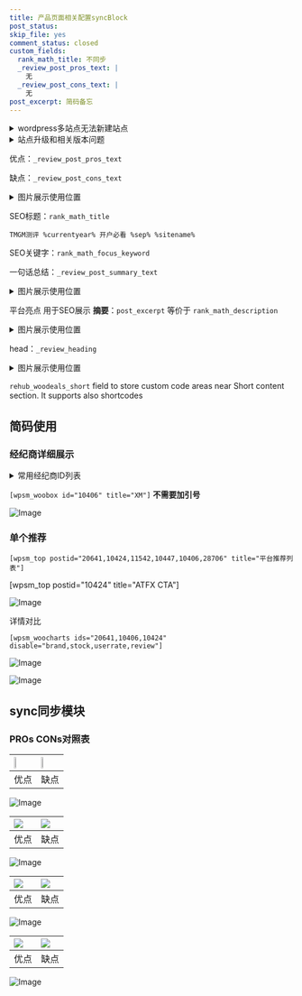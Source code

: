 ```yaml
---
title: 产品页面相关配置syncBlock
post_status: 
skip_file: yes
comment_status: closed
custom_fields:
  rank_math_title: 不同步
  _review_post_pros_text: |
    无
  _review_post_cons_text: |
    无
post_excerpt: 简码备忘
---
```

<details><summary>wordpress多站点无法新建站点</summary>

<li>和报错需要清理cookies一样的原因</li>
<li>wp-config.php里面<code>define( 'SUBDOMAIN_INSTALL', false );//子域名安装</code></li>
<li>新建子站点是用<code>define( 'SUBDOMAIN_INSTALL', true);//子域名安装</code> 完成以后，改成<code>false</code></li>
</details>

<details><summary>站点升级和相关版本问题</summary>

<p>wordpress：5.9.9
woocommerce：7.5.1
出现问题的地方：主题选项里面>><strong>Product layout >>compact style</strong></p>
<p>如何出现没有用过的字段 导致无法保存。先导出配置 然后进行修改，后面再次恢复即可。</p>
<p>出现部分字段无法显示时，需要返回默认布局后，对产品进行保存就好了。</p>
<p></p>
</details>

优点：`_review_post_pros_text`

缺点：`_review_post_cons_text`

<details><summary>图片展示使用位置</summary>

<img src="https://prod-files-secure.s3.us-west-2.amazonaws.com/39ed1227-6d7d-4570-be36-9ccd4a2c4241/f51d3d83-55d4-4bdf-9604-f37ec77ab556/Untitled.png?X-Amz-Algorithm=AWS4-HMAC-SHA256&X-Amz-Content-Sha256=UNSIGNED-PAYLOAD&X-Amz-Credential=ASIAZI2LB4667UNUR7GK%2F20251015%2Fus-west-2%2Fs3%2Faws4_request&X-Amz-Date=20251015T165515Z&X-Amz-Expires=3600&X-Amz-Security-Token=IQoJb3JpZ2luX2VjEND%2F%2F%2F%2F%2F%2F%2F%2F%2F%2FwEaCXVzLXdlc3QtMiJIMEYCIQD87qteonpK4u0u%2Bq97TsKXV26CFIRMSbJhoSirqnBKQwIhAKtzf9wOqA1el8ZeD%2BG3ND19SupG%2BNP%2F4flXLi5Z7tLTKv8DCHkQABoMNjM3NDIzMTgzODA1IgzHeOjouXyVSOg6wcoq3AMiB145geFLdCAZVi6%2BczunvTR6DF1lyt2w9ycI8HToX%2FPVyDLa%2Fc82Vbb2x9PshoBWm6o9EH1A9Al3V4n5FQxm1BshSS%2BvYRX%2B60EN%2FNRP2uKSOhnM%2FWuaGkh0oKPdsc3Oq7vAvDK78VmvaMI7ATYiQ17c0DX0HR5a6bx0BtuPaV6fvK0Yhyt%2Ba5c6d8MVPO20aUIMQ7qMqoYoDSOrm7r3ofhRwn0SW2VStLL%2FyIkNP9iiSrt2xNsF4Dgf9QQvI2sXgR8kvJZT%2BuPd%2FxOJbPgxrnFo2Is7DivRNB1%2B5a%2B4MxP0N8KSgYSvVZVwQF%2BzIM2cPWAhtt7Z%2BO1KVSbSoqCMuR5o4BWN7mXQdtgnQmWUbxPyX4kuiM3qbd%2B4GsSv8xycQnvRJu6DaLzjvVzIgEOJtIozrHOQecKxEZCZFjLPRe%2FJKVMGPh2FyWjYqassBWqiLfId40B02xnenPUrYtLoFaJMs%2FRgmZKADx8EDlrqyEMlAPWUXhCVfYMlpjXLDhVTPKntJIe%2FCJaNaaYl8FfMmXPemvl7ViZHdflEFSG%2BpdIpRqcLjS6utGKPBb7Qw2FVdekP3V4oA55yj0AIiOU1b1vGadyAvsxmkHJXqkSx2JvQX5grTTuoRYhc2DDMhL%2FHBjqkARY3rJHqbJaqbtRfPPPU9sJRl1CQ4fc4pDUzthY6%2BnReaiE%2FcTlPE7rX9OT2yUTvx5HGs7o6tnHfo2kkHgTbqJiNJiMnPh1EbIfsF4qkaiHI2EdZkKnpAcW%2BLw2FEdCXfgbOVahRRsVRdxdrRz5dQybIZpO9TDdlRAJU6hnOt6TlecvsRPgrspEFmCsy6jTx%2BSM0tQUX1PC0%2BetIPdOPxKM8E4wa&X-Amz-Signature=e627b69c18ff7c819f3f0f0540d9151ddf3346faa04d6ce6c67a2a36b77ee1c5&X-Amz-SignedHeaders=host&x-amz-checksum-mode=ENABLED&x-id=GetObject" alt="Image">
</details>

SEO标题：`rank_math_title`

`TMGM测评 %currentyear% 开户必看 %sep% %sitename%`

SEO关键字：`rank_math_focus_keyword`

一句话总结：`_review_post_summary_text`

<details><summary>图片展示使用位置</summary>

<img src="https://prod-files-secure.s3.us-west-2.amazonaws.com/39ed1227-6d7d-4570-be36-9ccd4a2c4241/4b96a922-296c-4f4e-8630-d1c870cbce01/Untitled.png?X-Amz-Algorithm=AWS4-HMAC-SHA256&X-Amz-Content-Sha256=UNSIGNED-PAYLOAD&X-Amz-Credential=ASIAZI2LB466XD5E5ITS%2F20251015%2Fus-west-2%2Fs3%2Faws4_request&X-Amz-Date=20251015T165515Z&X-Amz-Expires=3600&X-Amz-Security-Token=IQoJb3JpZ2luX2VjEND%2F%2F%2F%2F%2F%2F%2F%2F%2F%2FwEaCXVzLXdlc3QtMiJGMEQCIA6uedcYTzCvyrLoUpzRORiCikUzzwuM%2BgusvA64T2N1AiA9szEQ4ODiPnly3YHwiJwsBfhHF%2FHqObPhk8w2q7IivCr%2FAwh5EAAaDDYzNzQyMzE4MzgwNSIM5ro%2BVYNY1QaqTm0iKtwDfB54s0ONPzpG1X2oMjn3Ycu97tQz4lTwHVdmI9c7Cxf11dK8ZhSYC4r7LUem0bOJl5Uu8HD1HzX8kiGiOauhHjq0JNhgtw3UsJeYfojoHwc7VYTMrL6L5o9rEreQsFlfikiJIqspbCTmLdQHOaPPepp8MENrg3WDVgsAYD9ZotSz3O3AElWfl7zOyDAgABHKLRC3ejblr%2Bv0zB5kwhMkYpKxks9sIEr3KB%2BjliPl2Eg3UVDf00b83zbDGJmAkqaNS1LF8r04XsJ4E5ggAQR4GtWxrtxIP9M7gx35KWppEvdbR0t2VebwAi18cfZISOgC7ezsRqHjEWZguo4d08wLHQ44ZglgYefLCldNh7sHAJC9AEmF%2Fr5XYMYVIww0oWk24u%2F59EoMkJGx4pd4loNRQv7ABTq7aLWzBfO3HXPK6cyCd8jD5ySKhqjfciG9GvLGYkGiIBrtyoB0%2BxSYDXXVlvddCAI0GERGekiUvUAMc5TKlOAIt5kHQg000JvWzqcDTcHlpc6%2FHDajDm3yFROqXPtsvbG7H%2FyaWuUeRwN0MwgjhA8DF3UuBPiq2pAnxr7bXHhDmpbYDxvisbDFvdvv4dsh1AheX6O4%2F1eScGsus8OWLWIDk1JpVPemu54w%2BIS%2FxwY6pgH%2FlnD%2Fr8AdEHTkCL4raqTfdw80mZZvCDeM%2BNNA%2Bro3VroJ9wsNAFvLNYLPbWUEGm1DA2IzfIoWYWbtX8KxEcWEqQsDKgQoQ5Awc29X75OJhVjt7hxrIJHfqPg2NmYjHbNrsLkUrcw0JqSqlGIgMpD%2BPO5DyMTBKJzOK68STDaSqGoa6Kkghr4MVTxsVsUQ4iAW19K8njR13kmwpEAvTk4lOiufbZLD&X-Amz-Signature=5ba32027735b7113529c3d9a84a950d02fabd3898dc2e53a72af5e5483843285&X-Amz-SignedHeaders=host&x-amz-checksum-mode=ENABLED&x-id=GetObject" alt="Image">
</details>

平台亮点 用于SEO展示 **摘要**：`post_excerpt`  等价于 `rank_math_description`

<details><summary>图片展示使用位置</summary>

<img src="https://prod-files-secure.s3.us-west-2.amazonaws.com/39ed1227-6d7d-4570-be36-9ccd4a2c4241/1ee11f63-b60a-4dfe-a7a7-d58ff23b5d88/Untitled.png?X-Amz-Algorithm=AWS4-HMAC-SHA256&X-Amz-Content-Sha256=UNSIGNED-PAYLOAD&X-Amz-Credential=ASIAZI2LB466RGJE4TKD%2F20251015%2Fus-west-2%2Fs3%2Faws4_request&X-Amz-Date=20251015T165522Z&X-Amz-Expires=3600&X-Amz-Security-Token=IQoJb3JpZ2luX2VjEND%2F%2F%2F%2F%2F%2F%2F%2F%2F%2FwEaCXVzLXdlc3QtMiJGMEQCIFGT5zP%2BuFVFC5OKbjhiAVbWsT8eSdokXx72RWXfnuQaAiB7j88YP%2FnoAV4%2BHc6RcrAQgn3fwLNz%2FCMAhJTdrBUnUir%2FAwh5EAAaDDYzNzQyMzE4MzgwNSIMUCpbpwUboLoeUVuaKtwDmDJRf%2B8MESUeDyIWpXV3ZX6MPIiSOYuln6%2F%2FxgXjblz6XrPBkEmXKCcAIvbydR1DK16dmnvKzz8wDdlEU4oc8bFqcxqwB6R1MmafAKETDzNG%2BNwNi3WbWXnkuFzKAyuqXtANCv2qwq8yg%2BtARC6CY%2BePCtWDSPMAHd36sR8DEW0AG5uTG3WVnnAgAT99%2BYSiYB7gWY4JkbrIULHEmVeBggHnDCa6l5iYLG2SCAunL7fkUMw7jg7MtKAISEZRwS9eDwXP3SUzZwsYP4osxQlVI6k74zt%2FJaFa3Hn90LSow3WjbcTpZzbmn4ONBGDIaSHWAJXpdFEjWkn2zxFcjudvZRM0jCxnixbhSkfExgNbzp8C%2BToY6Q5KaXIYtsT0I1mI1kDCZ4HfJhMKZz75CGOi%2FgJ2VBxYm0r20yXpyYyM%2BR6JuUUHQ4bPSfBcIdDfWt5IdoluaRo5suOeyeBxemId7iOTyRooRl1WgktQiEnkbZ3EvAuh0roAqiQPMq%2FD%2BVUGjZc53J3GsyJkcW87IpzhM2KYaEPjCl3FD1Qk3RvH0jRnT69AAkMchbllrN9Vd9vfHcmYo6gq%2FUHzwoQ5b6XT9875iXwqa%2BbeW%2FrpgdX3JL5DGf%2BgLWsCVGdz%2Bcsw1YW%2FxwY6pgECERDe0ttWl%2B4nAX%2FVfrZp1UKGS4Wot0G4g8Td6WQUgtDcH0aZBrM1S9%2F0HFzFM0tqc1emob0xNJFrBVDz%2B%2B%2FqA%2FZvOgcUMY1Zy%2FIWpCk2Hm7ZF0bFFSiI8TJpuAqELNszAxVTBTTgSlFSM3swfKhb0Vy5pOmo%2FYQeSvMkviDZaFBhvzRZmaXa1316cItS4joN82swlJ9lN8QVDklcOYlgyY2DEYwA&X-Amz-Signature=7ff0e5a4314e382b0ec8319985aa5bdeabe63741bdb437b83bf9594436eb7cbb&X-Amz-SignedHeaders=host&x-amz-checksum-mode=ENABLED&x-id=GetObject" alt="Image">
<img src="https://prod-files-secure.s3.us-west-2.amazonaws.com/39ed1227-6d7d-4570-be36-9ccd4a2c4241/ad4118b5-78d8-4fbe-801e-3b29b5d99c01/Untitled.png?X-Amz-Algorithm=AWS4-HMAC-SHA256&X-Amz-Content-Sha256=UNSIGNED-PAYLOAD&X-Amz-Credential=ASIAZI2LB466RGJE4TKD%2F20251015%2Fus-west-2%2Fs3%2Faws4_request&X-Amz-Date=20251015T165522Z&X-Amz-Expires=3600&X-Amz-Security-Token=IQoJb3JpZ2luX2VjEND%2F%2F%2F%2F%2F%2F%2F%2F%2F%2FwEaCXVzLXdlc3QtMiJGMEQCIFGT5zP%2BuFVFC5OKbjhiAVbWsT8eSdokXx72RWXfnuQaAiB7j88YP%2FnoAV4%2BHc6RcrAQgn3fwLNz%2FCMAhJTdrBUnUir%2FAwh5EAAaDDYzNzQyMzE4MzgwNSIMUCpbpwUboLoeUVuaKtwDmDJRf%2B8MESUeDyIWpXV3ZX6MPIiSOYuln6%2F%2FxgXjblz6XrPBkEmXKCcAIvbydR1DK16dmnvKzz8wDdlEU4oc8bFqcxqwB6R1MmafAKETDzNG%2BNwNi3WbWXnkuFzKAyuqXtANCv2qwq8yg%2BtARC6CY%2BePCtWDSPMAHd36sR8DEW0AG5uTG3WVnnAgAT99%2BYSiYB7gWY4JkbrIULHEmVeBggHnDCa6l5iYLG2SCAunL7fkUMw7jg7MtKAISEZRwS9eDwXP3SUzZwsYP4osxQlVI6k74zt%2FJaFa3Hn90LSow3WjbcTpZzbmn4ONBGDIaSHWAJXpdFEjWkn2zxFcjudvZRM0jCxnixbhSkfExgNbzp8C%2BToY6Q5KaXIYtsT0I1mI1kDCZ4HfJhMKZz75CGOi%2FgJ2VBxYm0r20yXpyYyM%2BR6JuUUHQ4bPSfBcIdDfWt5IdoluaRo5suOeyeBxemId7iOTyRooRl1WgktQiEnkbZ3EvAuh0roAqiQPMq%2FD%2BVUGjZc53J3GsyJkcW87IpzhM2KYaEPjCl3FD1Qk3RvH0jRnT69AAkMchbllrN9Vd9vfHcmYo6gq%2FUHzwoQ5b6XT9875iXwqa%2BbeW%2FrpgdX3JL5DGf%2BgLWsCVGdz%2Bcsw1YW%2FxwY6pgECERDe0ttWl%2B4nAX%2FVfrZp1UKGS4Wot0G4g8Td6WQUgtDcH0aZBrM1S9%2F0HFzFM0tqc1emob0xNJFrBVDz%2B%2B%2FqA%2FZvOgcUMY1Zy%2FIWpCk2Hm7ZF0bFFSiI8TJpuAqELNszAxVTBTTgSlFSM3swfKhb0Vy5pOmo%2FYQeSvMkviDZaFBhvzRZmaXa1316cItS4joN82swlJ9lN8QVDklcOYlgyY2DEYwA&X-Amz-Signature=7f18736ed690e136b99852cb72667a93221249bbe740997c720dd1b5e081e628&X-Amz-SignedHeaders=host&x-amz-checksum-mode=ENABLED&x-id=GetObject" alt="Image">
<img src="https://prod-files-secure.s3.us-west-2.amazonaws.com/39ed1227-6d7d-4570-be36-9ccd4a2c4241/a38cf7c9-a79c-4b64-9e94-13589fe0758b/Untitled.png?X-Amz-Algorithm=AWS4-HMAC-SHA256&X-Amz-Content-Sha256=UNSIGNED-PAYLOAD&X-Amz-Credential=ASIAZI2LB466RGJE4TKD%2F20251015%2Fus-west-2%2Fs3%2Faws4_request&X-Amz-Date=20251015T165522Z&X-Amz-Expires=3600&X-Amz-Security-Token=IQoJb3JpZ2luX2VjEND%2F%2F%2F%2F%2F%2F%2F%2F%2F%2FwEaCXVzLXdlc3QtMiJGMEQCIFGT5zP%2BuFVFC5OKbjhiAVbWsT8eSdokXx72RWXfnuQaAiB7j88YP%2FnoAV4%2BHc6RcrAQgn3fwLNz%2FCMAhJTdrBUnUir%2FAwh5EAAaDDYzNzQyMzE4MzgwNSIMUCpbpwUboLoeUVuaKtwDmDJRf%2B8MESUeDyIWpXV3ZX6MPIiSOYuln6%2F%2FxgXjblz6XrPBkEmXKCcAIvbydR1DK16dmnvKzz8wDdlEU4oc8bFqcxqwB6R1MmafAKETDzNG%2BNwNi3WbWXnkuFzKAyuqXtANCv2qwq8yg%2BtARC6CY%2BePCtWDSPMAHd36sR8DEW0AG5uTG3WVnnAgAT99%2BYSiYB7gWY4JkbrIULHEmVeBggHnDCa6l5iYLG2SCAunL7fkUMw7jg7MtKAISEZRwS9eDwXP3SUzZwsYP4osxQlVI6k74zt%2FJaFa3Hn90LSow3WjbcTpZzbmn4ONBGDIaSHWAJXpdFEjWkn2zxFcjudvZRM0jCxnixbhSkfExgNbzp8C%2BToY6Q5KaXIYtsT0I1mI1kDCZ4HfJhMKZz75CGOi%2FgJ2VBxYm0r20yXpyYyM%2BR6JuUUHQ4bPSfBcIdDfWt5IdoluaRo5suOeyeBxemId7iOTyRooRl1WgktQiEnkbZ3EvAuh0roAqiQPMq%2FD%2BVUGjZc53J3GsyJkcW87IpzhM2KYaEPjCl3FD1Qk3RvH0jRnT69AAkMchbllrN9Vd9vfHcmYo6gq%2FUHzwoQ5b6XT9875iXwqa%2BbeW%2FrpgdX3JL5DGf%2BgLWsCVGdz%2Bcsw1YW%2FxwY6pgECERDe0ttWl%2B4nAX%2FVfrZp1UKGS4Wot0G4g8Td6WQUgtDcH0aZBrM1S9%2F0HFzFM0tqc1emob0xNJFrBVDz%2B%2B%2FqA%2FZvOgcUMY1Zy%2FIWpCk2Hm7ZF0bFFSiI8TJpuAqELNszAxVTBTTgSlFSM3swfKhb0Vy5pOmo%2FYQeSvMkviDZaFBhvzRZmaXa1316cItS4joN82swlJ9lN8QVDklcOYlgyY2DEYwA&X-Amz-Signature=485906dc82c296f2ae4a63a3a7071b527ff353aee3b0d139a03cb6b5f94427d9&X-Amz-SignedHeaders=host&x-amz-checksum-mode=ENABLED&x-id=GetObject" alt="Image">
<img src="https://prod-files-secure.s3.us-west-2.amazonaws.com/39ed1227-6d7d-4570-be36-9ccd4a2c4241/7da6fc1e-d2ac-42ae-8c75-cb5749aa18f6/Untitled.png?X-Amz-Algorithm=AWS4-HMAC-SHA256&X-Amz-Content-Sha256=UNSIGNED-PAYLOAD&X-Amz-Credential=ASIAZI2LB466RGJE4TKD%2F20251015%2Fus-west-2%2Fs3%2Faws4_request&X-Amz-Date=20251015T165523Z&X-Amz-Expires=3600&X-Amz-Security-Token=IQoJb3JpZ2luX2VjEND%2F%2F%2F%2F%2F%2F%2F%2F%2F%2FwEaCXVzLXdlc3QtMiJGMEQCIFGT5zP%2BuFVFC5OKbjhiAVbWsT8eSdokXx72RWXfnuQaAiB7j88YP%2FnoAV4%2BHc6RcrAQgn3fwLNz%2FCMAhJTdrBUnUir%2FAwh5EAAaDDYzNzQyMzE4MzgwNSIMUCpbpwUboLoeUVuaKtwDmDJRf%2B8MESUeDyIWpXV3ZX6MPIiSOYuln6%2F%2FxgXjblz6XrPBkEmXKCcAIvbydR1DK16dmnvKzz8wDdlEU4oc8bFqcxqwB6R1MmafAKETDzNG%2BNwNi3WbWXnkuFzKAyuqXtANCv2qwq8yg%2BtARC6CY%2BePCtWDSPMAHd36sR8DEW0AG5uTG3WVnnAgAT99%2BYSiYB7gWY4JkbrIULHEmVeBggHnDCa6l5iYLG2SCAunL7fkUMw7jg7MtKAISEZRwS9eDwXP3SUzZwsYP4osxQlVI6k74zt%2FJaFa3Hn90LSow3WjbcTpZzbmn4ONBGDIaSHWAJXpdFEjWkn2zxFcjudvZRM0jCxnixbhSkfExgNbzp8C%2BToY6Q5KaXIYtsT0I1mI1kDCZ4HfJhMKZz75CGOi%2FgJ2VBxYm0r20yXpyYyM%2BR6JuUUHQ4bPSfBcIdDfWt5IdoluaRo5suOeyeBxemId7iOTyRooRl1WgktQiEnkbZ3EvAuh0roAqiQPMq%2FD%2BVUGjZc53J3GsyJkcW87IpzhM2KYaEPjCl3FD1Qk3RvH0jRnT69AAkMchbllrN9Vd9vfHcmYo6gq%2FUHzwoQ5b6XT9875iXwqa%2BbeW%2FrpgdX3JL5DGf%2BgLWsCVGdz%2Bcsw1YW%2FxwY6pgECERDe0ttWl%2B4nAX%2FVfrZp1UKGS4Wot0G4g8Td6WQUgtDcH0aZBrM1S9%2F0HFzFM0tqc1emob0xNJFrBVDz%2B%2B%2FqA%2FZvOgcUMY1Zy%2FIWpCk2Hm7ZF0bFFSiI8TJpuAqELNszAxVTBTTgSlFSM3swfKhb0Vy5pOmo%2FYQeSvMkviDZaFBhvzRZmaXa1316cItS4joN82swlJ9lN8QVDklcOYlgyY2DEYwA&X-Amz-Signature=0dac096a34ad94ad75cea2c353c59585cb003fa6cced2e9050637190e0a6ee45&X-Amz-SignedHeaders=host&x-amz-checksum-mode=ENABLED&x-id=GetObject" alt="Image">
<img src="https://prod-files-secure.s3.us-west-2.amazonaws.com/39ed1227-6d7d-4570-be36-9ccd4a2c4241/7e97f40a-eaee-47f5-b2f9-475f96808fa7/Untitled.png?X-Amz-Algorithm=AWS4-HMAC-SHA256&X-Amz-Content-Sha256=UNSIGNED-PAYLOAD&X-Amz-Credential=ASIAZI2LB466RGJE4TKD%2F20251015%2Fus-west-2%2Fs3%2Faws4_request&X-Amz-Date=20251015T165523Z&X-Amz-Expires=3600&X-Amz-Security-Token=IQoJb3JpZ2luX2VjEND%2F%2F%2F%2F%2F%2F%2F%2F%2F%2FwEaCXVzLXdlc3QtMiJGMEQCIFGT5zP%2BuFVFC5OKbjhiAVbWsT8eSdokXx72RWXfnuQaAiB7j88YP%2FnoAV4%2BHc6RcrAQgn3fwLNz%2FCMAhJTdrBUnUir%2FAwh5EAAaDDYzNzQyMzE4MzgwNSIMUCpbpwUboLoeUVuaKtwDmDJRf%2B8MESUeDyIWpXV3ZX6MPIiSOYuln6%2F%2FxgXjblz6XrPBkEmXKCcAIvbydR1DK16dmnvKzz8wDdlEU4oc8bFqcxqwB6R1MmafAKETDzNG%2BNwNi3WbWXnkuFzKAyuqXtANCv2qwq8yg%2BtARC6CY%2BePCtWDSPMAHd36sR8DEW0AG5uTG3WVnnAgAT99%2BYSiYB7gWY4JkbrIULHEmVeBggHnDCa6l5iYLG2SCAunL7fkUMw7jg7MtKAISEZRwS9eDwXP3SUzZwsYP4osxQlVI6k74zt%2FJaFa3Hn90LSow3WjbcTpZzbmn4ONBGDIaSHWAJXpdFEjWkn2zxFcjudvZRM0jCxnixbhSkfExgNbzp8C%2BToY6Q5KaXIYtsT0I1mI1kDCZ4HfJhMKZz75CGOi%2FgJ2VBxYm0r20yXpyYyM%2BR6JuUUHQ4bPSfBcIdDfWt5IdoluaRo5suOeyeBxemId7iOTyRooRl1WgktQiEnkbZ3EvAuh0roAqiQPMq%2FD%2BVUGjZc53J3GsyJkcW87IpzhM2KYaEPjCl3FD1Qk3RvH0jRnT69AAkMchbllrN9Vd9vfHcmYo6gq%2FUHzwoQ5b6XT9875iXwqa%2BbeW%2FrpgdX3JL5DGf%2BgLWsCVGdz%2Bcsw1YW%2FxwY6pgECERDe0ttWl%2B4nAX%2FVfrZp1UKGS4Wot0G4g8Td6WQUgtDcH0aZBrM1S9%2F0HFzFM0tqc1emob0xNJFrBVDz%2B%2B%2FqA%2FZvOgcUMY1Zy%2FIWpCk2Hm7ZF0bFFSiI8TJpuAqELNszAxVTBTTgSlFSM3swfKhb0Vy5pOmo%2FYQeSvMkviDZaFBhvzRZmaXa1316cItS4joN82swlJ9lN8QVDklcOYlgyY2DEYwA&X-Amz-Signature=5078e6603fe8e0cdee358578ac13284e648427e679b3dfba7c48c4567a11c78f&X-Amz-SignedHeaders=host&x-amz-checksum-mode=ENABLED&x-id=GetObject" alt="Image">
</details>

head：`_review_heading`

<details><summary>图片展示使用位置</summary>

<img src="https://prod-files-secure.s3.us-west-2.amazonaws.com/39ed1227-6d7d-4570-be36-9ccd4a2c4241/3a4650ad-9887-415c-889a-edd51fa54f27/Untitled.png?X-Amz-Algorithm=AWS4-HMAC-SHA256&X-Amz-Content-Sha256=UNSIGNED-PAYLOAD&X-Amz-Credential=ASIAZI2LB466WW77IYSC%2F20251015%2Fus-west-2%2Fs3%2Faws4_request&X-Amz-Date=20251015T165523Z&X-Amz-Expires=3600&X-Amz-Security-Token=IQoJb3JpZ2luX2VjEND%2F%2F%2F%2F%2F%2F%2F%2F%2F%2FwEaCXVzLXdlc3QtMiJIMEYCIQD49%2Fz3Oxc2w7yohjL2rt0b5sFsVafwFUwgOwh1q4xBvgIhAMA6Sz3HdILLvTMhNW5xMZgvnrSyo0GKuSc%2FExxdgm6mKv8DCHkQABoMNjM3NDIzMTgzODA1IgzZVIjIRoBql62nIAgq3AMBV3i38mdHEnslJXPyp7eYx7CTwhr2BPa3ERRm2e5NhrBO5Gy6ANd%2B8luCKOaeFdcdJsnCdeGaErnye5L%2FS%2Bz67KYoc4l5Ag9yCBZJcX3qecOw9STRl6IJQHA0OeSAV2rsGZtsrpBFF9gzJqrp8T%2B4QaEaNk5KkZvcsN1SPYwxcLa%2FyShHDsX%2BLiU3kwmhQ36nJur3aUD9n7Dnpv0vA88Oc3wXTVyOWLCGjaZKZ%2Fje8mLk4la7p6jYcRlk%2BMynuPQ%2Bh0zMxgg61YzozgFbtYPRHrTqUnnIhrCOOe%2FTofOyKbKkGpk66IoLaA110UrX1DPFT9B%2FmP4uWGX54gSCEsAjzOGmOuzY4YezdpxcB6dDYCFSYK%2Fzhp0SIh9HkdJXtPE4s3b6j7FY04gS3KEQNasjSvBOa5nM0dgOYDl1iE3c3xv7E8Zsq0wNqv2Pph%2FDvziAfay%2FBQVq15Lo3ozXVnSAdHKMZIK7s%2FgPLNb0pbBUaDP%2BToj411PtegEGDdCIumiClQGRodqdABWN8qCldg0Rpzi%2BB8diKNnKFL1oMevisHsVFelNaZQ3HQbpMMJEhzpOrjXRhaUuUf3vTtzAqtOJWVjGl6fePeIiZns7kPeyVc6r2%2BKmv3huRKmvTTD%2FhL%2FHBjqkAcGUYm9a3Tuu%2BzlWESDc5PDkBfCYI7EmPxE9E2Afxn%2BeVxNsI5qejRsVLG19ZB9Ei%2F3G6PPfFn8FFRjez%2FvAp3OHNy6OX5cQoB%2FBJ%2B%2BVbyk4WZdoPHQyo3QzycTlx%2BFixyNIPkXYOOPUQAs7JDDOrUTtG1OffD8r2lUk98LAmatlvzWQWhV471E%2BDdze45bE9PEU0PSSxDBO4gucBS7J%2BL9TQYJX&X-Amz-Signature=f21fcd26f318e31c2a8c7c6c0421788de08d8b2f2ada301abe975bc46f21c2f2&X-Amz-SignedHeaders=host&x-amz-checksum-mode=ENABLED&x-id=GetObject" alt="Image">
</details>

`rehub_woodeals_short`	field to store custom code areas near Short content section. It supports also shortcodes



## 简码使用

### 经纪商详细展示

<details><summary>常用经纪商ID列表</summary>

<pre><code class="php">嘉盛 ===> 20641  [wpsm_woobox id="20641" title="嘉盛"]
易信easymarkets ===> 11542  [wpsm_woobox id="11542" title="易信easymarkets"]
ATFX外汇 ===> 10424  [wpsm_woobox id="10424" title="ATFX"]
XM ===> 10406  [wpsm_woobox id="10406" title="XM"]
TMGM ===> 29622  [wpsm_woobox id="29622" title="TMGM"]
HYCM ===> 10447  [wpsm_woobox id="10447" title="HYCM"]
fpmarkets澳福外汇 ===> 20639  [wpsm_woobox id="20639" title="fpmarkets澳福外汇"]</code></pre>
</details>

`[wpsm_woobox id="10406" title="XM"]` **不需要加引号**

![Image](https://prod-files-secure.s3.us-west-2.amazonaws.com/39ed1227-6d7d-4570-be36-9ccd4a2c4241/4f898f9d-0fa7-4e43-acd3-ac6bc7be575a/Untitled.png?X-Amz-Algorithm=AWS4-HMAC-SHA256&X-Amz-Content-Sha256=UNSIGNED-PAYLOAD&X-Amz-Credential=ASIAZI2LB466Y4H6MVDV%2F20251015%2Fus-west-2%2Fs3%2Faws4_request&X-Amz-Date=20251015T165514Z&X-Amz-Expires=3600&X-Amz-Security-Token=IQoJb3JpZ2luX2VjEND%2F%2F%2F%2F%2F%2F%2F%2F%2F%2FwEaCXVzLXdlc3QtMiJIMEYCIQCaJvK8zKv6Lbouzqe5gY3OGiw%2BiwEHi3AHhqdRhpJPjQIhAPXOdoV4UYB9%2BzAkbtQw6zH5K2R%2BGVksbpYKnTchVrikKv8DCHkQABoMNjM3NDIzMTgzODA1IgztlXGkbOeQniS2BmQq3AMg1enxaGER4DSbtvEbAWXFykC5dHMhGhxplg46qON1zt5pp%2FEtTJvlDNcyQUqlXjFL2uaB%2BebMiEL7rV%2Bxgq4U3cIX5sU13X%2BUKVoWq7UZ1bLSoIN2%2FfJOXip6YsoVddXx7qOkxiXaukcAAPoA%2Fj%2F8rnPfgbWObUxRKN9kZNBCxGjM%2BKhRslyym%2FeHu3%2BQqnl7lsntFK%2BuFfZLAHwITaKFRp6us3LusNMgUiZ%2FtWxfHyy%2BshAv9dKe0YIBums6a2sDWmm2gm0DhkovoIKnz2T%2F7CYbpTbrvob0f7EQENnZRAdrPmhONaeXQmiZsTzoDzJyaK1CcV8v1bHX80G6v5wwz6z71kzdGRv7Egm92wYDcOSTc8yF1XQkJNbh6H9M9em3UhI2O80hpumUBupqBHvZ3BRknXwH%2B9DbNYeSshLXoEAsDEDlHR9AtzFsANeBHY7vToshMRhEEYBMjiAvLuFHg69YJuk0oh0VXYHvUhRjKgY04m7w%2BRgj5VIbO86OYhL8JEfqRnisZVR4QRU06GcKwqr3y4OWF7dYlK5K9eGwMvpD0b7Zq2fe2v12mAa78Rc3WR%2BU%2BFFsSWttkO0dnrPdXs6HCuo12Kx6I9FwCBqkkFVUJJSbDqC%2FB8KceTDkhL%2FHBjqkAW0pyDHOUAF%2B3iZjIraZPfcFqDDrG5qRThhjDovd%2FQtxalisbkM6b5286jW4jVdNNITHf3FwrUNZ7Kz%2B0x%2BAAGF1gBbWOQKN%2BzpjerCmkFDALE7xoE20UXUGhEHs3syHfNb1DOyYXkKcxoyt%2FVbP3pBObAkmi6f%2FlHTMN2r0Vr4HM7fWP8OVs8G84lAGnO6kEgx3qGN7qsWZ0Kew1mMakbTslAmo&X-Amz-Signature=7736c97d244de41610ccc465b78ec6194d4f55bd25414670263b46a07b9aa068&X-Amz-SignedHeaders=host&x-amz-checksum-mode=ENABLED&x-id=GetObject)

### 单个推荐
`[wpsm_top postid="20641,10424,11542,10447,10406,28706" title="平台推荐列表"]`

[wpsm_top postid="10424" title="ATFX CTA"]

![Image](https://prod-files-secure.s3.us-west-2.amazonaws.com/39ed1227-6d7d-4570-be36-9ccd4a2c4241/5ac620dc-51a8-48b6-b55d-91f47299193c/Untitled.png?X-Amz-Algorithm=AWS4-HMAC-SHA256&X-Amz-Content-Sha256=UNSIGNED-PAYLOAD&X-Amz-Credential=ASIAZI2LB466Y4H6MVDV%2F20251015%2Fus-west-2%2Fs3%2Faws4_request&X-Amz-Date=20251015T165514Z&X-Amz-Expires=3600&X-Amz-Security-Token=IQoJb3JpZ2luX2VjEND%2F%2F%2F%2F%2F%2F%2F%2F%2F%2FwEaCXVzLXdlc3QtMiJIMEYCIQCaJvK8zKv6Lbouzqe5gY3OGiw%2BiwEHi3AHhqdRhpJPjQIhAPXOdoV4UYB9%2BzAkbtQw6zH5K2R%2BGVksbpYKnTchVrikKv8DCHkQABoMNjM3NDIzMTgzODA1IgztlXGkbOeQniS2BmQq3AMg1enxaGER4DSbtvEbAWXFykC5dHMhGhxplg46qON1zt5pp%2FEtTJvlDNcyQUqlXjFL2uaB%2BebMiEL7rV%2Bxgq4U3cIX5sU13X%2BUKVoWq7UZ1bLSoIN2%2FfJOXip6YsoVddXx7qOkxiXaukcAAPoA%2Fj%2F8rnPfgbWObUxRKN9kZNBCxGjM%2BKhRslyym%2FeHu3%2BQqnl7lsntFK%2BuFfZLAHwITaKFRp6us3LusNMgUiZ%2FtWxfHyy%2BshAv9dKe0YIBums6a2sDWmm2gm0DhkovoIKnz2T%2F7CYbpTbrvob0f7EQENnZRAdrPmhONaeXQmiZsTzoDzJyaK1CcV8v1bHX80G6v5wwz6z71kzdGRv7Egm92wYDcOSTc8yF1XQkJNbh6H9M9em3UhI2O80hpumUBupqBHvZ3BRknXwH%2B9DbNYeSshLXoEAsDEDlHR9AtzFsANeBHY7vToshMRhEEYBMjiAvLuFHg69YJuk0oh0VXYHvUhRjKgY04m7w%2BRgj5VIbO86OYhL8JEfqRnisZVR4QRU06GcKwqr3y4OWF7dYlK5K9eGwMvpD0b7Zq2fe2v12mAa78Rc3WR%2BU%2BFFsSWttkO0dnrPdXs6HCuo12Kx6I9FwCBqkkFVUJJSbDqC%2FB8KceTDkhL%2FHBjqkAW0pyDHOUAF%2B3iZjIraZPfcFqDDrG5qRThhjDovd%2FQtxalisbkM6b5286jW4jVdNNITHf3FwrUNZ7Kz%2B0x%2BAAGF1gBbWOQKN%2BzpjerCmkFDALE7xoE20UXUGhEHs3syHfNb1DOyYXkKcxoyt%2FVbP3pBObAkmi6f%2FlHTMN2r0Vr4HM7fWP8OVs8G84lAGnO6kEgx3qGN7qsWZ0Kew1mMakbTslAmo&X-Amz-Signature=3f6166c5560c7b9fee7c7a2fb6fcdc38dbe3bfda24370df6d72d5813a5aa7fe9&X-Amz-SignedHeaders=host&x-amz-checksum-mode=ENABLED&x-id=GetObject)

详情对比

`[wpsm_woocharts ids="20641,10406,10424" disable="brand,stock,userrate,review"]`

![Image](https://prod-files-secure.s3.us-west-2.amazonaws.com/39ed1227-6d7d-4570-be36-9ccd4a2c4241/bf3ba45f-b9f3-4295-8aef-b4a495fd25f4/Untitled.png?X-Amz-Algorithm=AWS4-HMAC-SHA256&X-Amz-Content-Sha256=UNSIGNED-PAYLOAD&X-Amz-Credential=ASIAZI2LB466Y4H6MVDV%2F20251015%2Fus-west-2%2Fs3%2Faws4_request&X-Amz-Date=20251015T165514Z&X-Amz-Expires=3600&X-Amz-Security-Token=IQoJb3JpZ2luX2VjEND%2F%2F%2F%2F%2F%2F%2F%2F%2F%2FwEaCXVzLXdlc3QtMiJIMEYCIQCaJvK8zKv6Lbouzqe5gY3OGiw%2BiwEHi3AHhqdRhpJPjQIhAPXOdoV4UYB9%2BzAkbtQw6zH5K2R%2BGVksbpYKnTchVrikKv8DCHkQABoMNjM3NDIzMTgzODA1IgztlXGkbOeQniS2BmQq3AMg1enxaGER4DSbtvEbAWXFykC5dHMhGhxplg46qON1zt5pp%2FEtTJvlDNcyQUqlXjFL2uaB%2BebMiEL7rV%2Bxgq4U3cIX5sU13X%2BUKVoWq7UZ1bLSoIN2%2FfJOXip6YsoVddXx7qOkxiXaukcAAPoA%2Fj%2F8rnPfgbWObUxRKN9kZNBCxGjM%2BKhRslyym%2FeHu3%2BQqnl7lsntFK%2BuFfZLAHwITaKFRp6us3LusNMgUiZ%2FtWxfHyy%2BshAv9dKe0YIBums6a2sDWmm2gm0DhkovoIKnz2T%2F7CYbpTbrvob0f7EQENnZRAdrPmhONaeXQmiZsTzoDzJyaK1CcV8v1bHX80G6v5wwz6z71kzdGRv7Egm92wYDcOSTc8yF1XQkJNbh6H9M9em3UhI2O80hpumUBupqBHvZ3BRknXwH%2B9DbNYeSshLXoEAsDEDlHR9AtzFsANeBHY7vToshMRhEEYBMjiAvLuFHg69YJuk0oh0VXYHvUhRjKgY04m7w%2BRgj5VIbO86OYhL8JEfqRnisZVR4QRU06GcKwqr3y4OWF7dYlK5K9eGwMvpD0b7Zq2fe2v12mAa78Rc3WR%2BU%2BFFsSWttkO0dnrPdXs6HCuo12Kx6I9FwCBqkkFVUJJSbDqC%2FB8KceTDkhL%2FHBjqkAW0pyDHOUAF%2B3iZjIraZPfcFqDDrG5qRThhjDovd%2FQtxalisbkM6b5286jW4jVdNNITHf3FwrUNZ7Kz%2B0x%2BAAGF1gBbWOQKN%2BzpjerCmkFDALE7xoE20UXUGhEHs3syHfNb1DOyYXkKcxoyt%2FVbP3pBObAkmi6f%2FlHTMN2r0Vr4HM7fWP8OVs8G84lAGnO6kEgx3qGN7qsWZ0Kew1mMakbTslAmo&X-Amz-Signature=d0b3138a24312f3508aa8e737eceb13bad8d01bb6ad7f60e5c701b94aad436b4&X-Amz-SignedHeaders=host&x-amz-checksum-mode=ENABLED&x-id=GetObject)

![Image](https://prod-files-secure.s3.us-west-2.amazonaws.com/39ed1227-6d7d-4570-be36-9ccd4a2c4241/30bc56ef-f383-4b48-9768-2ebc9e436ec0/Untitled.png?X-Amz-Algorithm=AWS4-HMAC-SHA256&X-Amz-Content-Sha256=UNSIGNED-PAYLOAD&X-Amz-Credential=ASIAZI2LB466Y4H6MVDV%2F20251015%2Fus-west-2%2Fs3%2Faws4_request&X-Amz-Date=20251015T165514Z&X-Amz-Expires=3600&X-Amz-Security-Token=IQoJb3JpZ2luX2VjEND%2F%2F%2F%2F%2F%2F%2F%2F%2F%2FwEaCXVzLXdlc3QtMiJIMEYCIQCaJvK8zKv6Lbouzqe5gY3OGiw%2BiwEHi3AHhqdRhpJPjQIhAPXOdoV4UYB9%2BzAkbtQw6zH5K2R%2BGVksbpYKnTchVrikKv8DCHkQABoMNjM3NDIzMTgzODA1IgztlXGkbOeQniS2BmQq3AMg1enxaGER4DSbtvEbAWXFykC5dHMhGhxplg46qON1zt5pp%2FEtTJvlDNcyQUqlXjFL2uaB%2BebMiEL7rV%2Bxgq4U3cIX5sU13X%2BUKVoWq7UZ1bLSoIN2%2FfJOXip6YsoVddXx7qOkxiXaukcAAPoA%2Fj%2F8rnPfgbWObUxRKN9kZNBCxGjM%2BKhRslyym%2FeHu3%2BQqnl7lsntFK%2BuFfZLAHwITaKFRp6us3LusNMgUiZ%2FtWxfHyy%2BshAv9dKe0YIBums6a2sDWmm2gm0DhkovoIKnz2T%2F7CYbpTbrvob0f7EQENnZRAdrPmhONaeXQmiZsTzoDzJyaK1CcV8v1bHX80G6v5wwz6z71kzdGRv7Egm92wYDcOSTc8yF1XQkJNbh6H9M9em3UhI2O80hpumUBupqBHvZ3BRknXwH%2B9DbNYeSshLXoEAsDEDlHR9AtzFsANeBHY7vToshMRhEEYBMjiAvLuFHg69YJuk0oh0VXYHvUhRjKgY04m7w%2BRgj5VIbO86OYhL8JEfqRnisZVR4QRU06GcKwqr3y4OWF7dYlK5K9eGwMvpD0b7Zq2fe2v12mAa78Rc3WR%2BU%2BFFsSWttkO0dnrPdXs6HCuo12Kx6I9FwCBqkkFVUJJSbDqC%2FB8KceTDkhL%2FHBjqkAW0pyDHOUAF%2B3iZjIraZPfcFqDDrG5qRThhjDovd%2FQtxalisbkM6b5286jW4jVdNNITHf3FwrUNZ7Kz%2B0x%2BAAGF1gBbWOQKN%2BzpjerCmkFDALE7xoE20UXUGhEHs3syHfNb1DOyYXkKcxoyt%2FVbP3pBObAkmi6f%2FlHTMN2r0Vr4HM7fWP8OVs8G84lAGnO6kEgx3qGN7qsWZ0Kew1mMakbTslAmo&X-Amz-Signature=c90a07572dfb7fb4c114cee8542c0f5a9a0eab1307d01f9616962b6bd5507865&X-Amz-SignedHeaders=host&x-amz-checksum-mode=ENABLED&x-id=GetObject)

## sync同步模块

### PROs CONs对照表

| <img src="https://cdn.ifttt.fun/gh/jarlin8/OSS@main/icons/customize/pros.svg" height="auto" width="37.3%"> | <img src="https://cdn.ifttt.fun/gh/jarlin8/OSS@main/icons/customize/cons.svg" height="auto" width="28.8%"> |
| :--- | :--- |
| 优点 | 缺点 |

![Image](https://prod-files-secure.s3.us-west-2.amazonaws.com/39ed1227-6d7d-4570-be36-9ccd4a2c4241/8742b755-dfb5-4004-9a5f-d6e561664bd8/Untitled.png?X-Amz-Algorithm=AWS4-HMAC-SHA256&X-Amz-Content-Sha256=UNSIGNED-PAYLOAD&X-Amz-Credential=ASIAZI2LB466Y4H6MVDV%2F20251015%2Fus-west-2%2Fs3%2Faws4_request&X-Amz-Date=20251015T165514Z&X-Amz-Expires=3600&X-Amz-Security-Token=IQoJb3JpZ2luX2VjEND%2F%2F%2F%2F%2F%2F%2F%2F%2F%2FwEaCXVzLXdlc3QtMiJIMEYCIQCaJvK8zKv6Lbouzqe5gY3OGiw%2BiwEHi3AHhqdRhpJPjQIhAPXOdoV4UYB9%2BzAkbtQw6zH5K2R%2BGVksbpYKnTchVrikKv8DCHkQABoMNjM3NDIzMTgzODA1IgztlXGkbOeQniS2BmQq3AMg1enxaGER4DSbtvEbAWXFykC5dHMhGhxplg46qON1zt5pp%2FEtTJvlDNcyQUqlXjFL2uaB%2BebMiEL7rV%2Bxgq4U3cIX5sU13X%2BUKVoWq7UZ1bLSoIN2%2FfJOXip6YsoVddXx7qOkxiXaukcAAPoA%2Fj%2F8rnPfgbWObUxRKN9kZNBCxGjM%2BKhRslyym%2FeHu3%2BQqnl7lsntFK%2BuFfZLAHwITaKFRp6us3LusNMgUiZ%2FtWxfHyy%2BshAv9dKe0YIBums6a2sDWmm2gm0DhkovoIKnz2T%2F7CYbpTbrvob0f7EQENnZRAdrPmhONaeXQmiZsTzoDzJyaK1CcV8v1bHX80G6v5wwz6z71kzdGRv7Egm92wYDcOSTc8yF1XQkJNbh6H9M9em3UhI2O80hpumUBupqBHvZ3BRknXwH%2B9DbNYeSshLXoEAsDEDlHR9AtzFsANeBHY7vToshMRhEEYBMjiAvLuFHg69YJuk0oh0VXYHvUhRjKgY04m7w%2BRgj5VIbO86OYhL8JEfqRnisZVR4QRU06GcKwqr3y4OWF7dYlK5K9eGwMvpD0b7Zq2fe2v12mAa78Rc3WR%2BU%2BFFsSWttkO0dnrPdXs6HCuo12Kx6I9FwCBqkkFVUJJSbDqC%2FB8KceTDkhL%2FHBjqkAW0pyDHOUAF%2B3iZjIraZPfcFqDDrG5qRThhjDovd%2FQtxalisbkM6b5286jW4jVdNNITHf3FwrUNZ7Kz%2B0x%2BAAGF1gBbWOQKN%2BzpjerCmkFDALE7xoE20UXUGhEHs3syHfNb1DOyYXkKcxoyt%2FVbP3pBObAkmi6f%2FlHTMN2r0Vr4HM7fWP8OVs8G84lAGnO6kEgx3qGN7qsWZ0Kew1mMakbTslAmo&X-Amz-Signature=095e1337409746aeb5c6fa12fdd131eefec42b907764ddf51ae6aca6de3bf3de&X-Amz-SignedHeaders=host&x-amz-checksum-mode=ENABLED&x-id=GetObject)

| <img src="https://cdn.ifttt.fun/gh/jarlin8/OSS@main/icons/customize/pros1.svg" height="auto"> | <img src="https://cdn.ifttt.fun/gh/jarlin8/OSS@main/icons/customize/cons1.svg" height="auto"> |
| :--- | :--- |
| 优点 | 缺点 |

![Image](https://prod-files-secure.s3.us-west-2.amazonaws.com/39ed1227-6d7d-4570-be36-9ccd4a2c4241/806358f8-c9c4-4e17-bb35-c6c76a5397a5/Untitled.png?X-Amz-Algorithm=AWS4-HMAC-SHA256&X-Amz-Content-Sha256=UNSIGNED-PAYLOAD&X-Amz-Credential=ASIAZI2LB466Y4H6MVDV%2F20251015%2Fus-west-2%2Fs3%2Faws4_request&X-Amz-Date=20251015T165514Z&X-Amz-Expires=3600&X-Amz-Security-Token=IQoJb3JpZ2luX2VjEND%2F%2F%2F%2F%2F%2F%2F%2F%2F%2FwEaCXVzLXdlc3QtMiJIMEYCIQCaJvK8zKv6Lbouzqe5gY3OGiw%2BiwEHi3AHhqdRhpJPjQIhAPXOdoV4UYB9%2BzAkbtQw6zH5K2R%2BGVksbpYKnTchVrikKv8DCHkQABoMNjM3NDIzMTgzODA1IgztlXGkbOeQniS2BmQq3AMg1enxaGER4DSbtvEbAWXFykC5dHMhGhxplg46qON1zt5pp%2FEtTJvlDNcyQUqlXjFL2uaB%2BebMiEL7rV%2Bxgq4U3cIX5sU13X%2BUKVoWq7UZ1bLSoIN2%2FfJOXip6YsoVddXx7qOkxiXaukcAAPoA%2Fj%2F8rnPfgbWObUxRKN9kZNBCxGjM%2BKhRslyym%2FeHu3%2BQqnl7lsntFK%2BuFfZLAHwITaKFRp6us3LusNMgUiZ%2FtWxfHyy%2BshAv9dKe0YIBums6a2sDWmm2gm0DhkovoIKnz2T%2F7CYbpTbrvob0f7EQENnZRAdrPmhONaeXQmiZsTzoDzJyaK1CcV8v1bHX80G6v5wwz6z71kzdGRv7Egm92wYDcOSTc8yF1XQkJNbh6H9M9em3UhI2O80hpumUBupqBHvZ3BRknXwH%2B9DbNYeSshLXoEAsDEDlHR9AtzFsANeBHY7vToshMRhEEYBMjiAvLuFHg69YJuk0oh0VXYHvUhRjKgY04m7w%2BRgj5VIbO86OYhL8JEfqRnisZVR4QRU06GcKwqr3y4OWF7dYlK5K9eGwMvpD0b7Zq2fe2v12mAa78Rc3WR%2BU%2BFFsSWttkO0dnrPdXs6HCuo12Kx6I9FwCBqkkFVUJJSbDqC%2FB8KceTDkhL%2FHBjqkAW0pyDHOUAF%2B3iZjIraZPfcFqDDrG5qRThhjDovd%2FQtxalisbkM6b5286jW4jVdNNITHf3FwrUNZ7Kz%2B0x%2BAAGF1gBbWOQKN%2BzpjerCmkFDALE7xoE20UXUGhEHs3syHfNb1DOyYXkKcxoyt%2FVbP3pBObAkmi6f%2FlHTMN2r0Vr4HM7fWP8OVs8G84lAGnO6kEgx3qGN7qsWZ0Kew1mMakbTslAmo&X-Amz-Signature=b0bf274dca81c16a5c24e551b4275e31bcc002667fd8d987361fb5eafee28dc9&X-Amz-SignedHeaders=host&x-amz-checksum-mode=ENABLED&x-id=GetObject)

| <img src="https://cdn.ifttt.fun/gh/jarlin8/OSS@main/icons/customize/pros2.svg" height="auto"> | <img src="https://cdn.ifttt.fun/gh/jarlin8/OSS@main/icons/customize/cons2.svg" height="auto"> |
| :--- | :--- |
| 优点 | 缺点 |

![Image](https://prod-files-secure.s3.us-west-2.amazonaws.com/39ed1227-6d7d-4570-be36-9ccd4a2c4241/a9245ec9-70dd-4005-b534-0d54315fc5f3/Untitled.png?X-Amz-Algorithm=AWS4-HMAC-SHA256&X-Amz-Content-Sha256=UNSIGNED-PAYLOAD&X-Amz-Credential=ASIAZI2LB466Y4H6MVDV%2F20251015%2Fus-west-2%2Fs3%2Faws4_request&X-Amz-Date=20251015T165514Z&X-Amz-Expires=3600&X-Amz-Security-Token=IQoJb3JpZ2luX2VjEND%2F%2F%2F%2F%2F%2F%2F%2F%2F%2FwEaCXVzLXdlc3QtMiJIMEYCIQCaJvK8zKv6Lbouzqe5gY3OGiw%2BiwEHi3AHhqdRhpJPjQIhAPXOdoV4UYB9%2BzAkbtQw6zH5K2R%2BGVksbpYKnTchVrikKv8DCHkQABoMNjM3NDIzMTgzODA1IgztlXGkbOeQniS2BmQq3AMg1enxaGER4DSbtvEbAWXFykC5dHMhGhxplg46qON1zt5pp%2FEtTJvlDNcyQUqlXjFL2uaB%2BebMiEL7rV%2Bxgq4U3cIX5sU13X%2BUKVoWq7UZ1bLSoIN2%2FfJOXip6YsoVddXx7qOkxiXaukcAAPoA%2Fj%2F8rnPfgbWObUxRKN9kZNBCxGjM%2BKhRslyym%2FeHu3%2BQqnl7lsntFK%2BuFfZLAHwITaKFRp6us3LusNMgUiZ%2FtWxfHyy%2BshAv9dKe0YIBums6a2sDWmm2gm0DhkovoIKnz2T%2F7CYbpTbrvob0f7EQENnZRAdrPmhONaeXQmiZsTzoDzJyaK1CcV8v1bHX80G6v5wwz6z71kzdGRv7Egm92wYDcOSTc8yF1XQkJNbh6H9M9em3UhI2O80hpumUBupqBHvZ3BRknXwH%2B9DbNYeSshLXoEAsDEDlHR9AtzFsANeBHY7vToshMRhEEYBMjiAvLuFHg69YJuk0oh0VXYHvUhRjKgY04m7w%2BRgj5VIbO86OYhL8JEfqRnisZVR4QRU06GcKwqr3y4OWF7dYlK5K9eGwMvpD0b7Zq2fe2v12mAa78Rc3WR%2BU%2BFFsSWttkO0dnrPdXs6HCuo12Kx6I9FwCBqkkFVUJJSbDqC%2FB8KceTDkhL%2FHBjqkAW0pyDHOUAF%2B3iZjIraZPfcFqDDrG5qRThhjDovd%2FQtxalisbkM6b5286jW4jVdNNITHf3FwrUNZ7Kz%2B0x%2BAAGF1gBbWOQKN%2BzpjerCmkFDALE7xoE20UXUGhEHs3syHfNb1DOyYXkKcxoyt%2FVbP3pBObAkmi6f%2FlHTMN2r0Vr4HM7fWP8OVs8G84lAGnO6kEgx3qGN7qsWZ0Kew1mMakbTslAmo&X-Amz-Signature=34a0a7a12ec2ad2eac1908cd8c82d9bc032068c90b9f5c96331713c7cb82989b&X-Amz-SignedHeaders=host&x-amz-checksum-mode=ENABLED&x-id=GetObject)

| <img src="https://cdn.ifttt.fun/gh/jarlin8/OSS@main/icons/customize/pros3.svg" height="auto"> | <img src="https://cdn.ifttt.fun/gh/jarlin8/OSS@main/icons/customize/cons3.svg" height="auto"> |
| :--- | :--- |
| 优点 | 缺点 |

![Image](https://prod-files-secure.s3.us-west-2.amazonaws.com/39ed1227-6d7d-4570-be36-9ccd4a2c4241/e1e580a2-2e5c-4780-9ff4-19c318fc2284/Untitled.png?X-Amz-Algorithm=AWS4-HMAC-SHA256&X-Amz-Content-Sha256=UNSIGNED-PAYLOAD&X-Amz-Credential=ASIAZI2LB466Y4H6MVDV%2F20251015%2Fus-west-2%2Fs3%2Faws4_request&X-Amz-Date=20251015T165514Z&X-Amz-Expires=3600&X-Amz-Security-Token=IQoJb3JpZ2luX2VjEND%2F%2F%2F%2F%2F%2F%2F%2F%2F%2FwEaCXVzLXdlc3QtMiJIMEYCIQCaJvK8zKv6Lbouzqe5gY3OGiw%2BiwEHi3AHhqdRhpJPjQIhAPXOdoV4UYB9%2BzAkbtQw6zH5K2R%2BGVksbpYKnTchVrikKv8DCHkQABoMNjM3NDIzMTgzODA1IgztlXGkbOeQniS2BmQq3AMg1enxaGER4DSbtvEbAWXFykC5dHMhGhxplg46qON1zt5pp%2FEtTJvlDNcyQUqlXjFL2uaB%2BebMiEL7rV%2Bxgq4U3cIX5sU13X%2BUKVoWq7UZ1bLSoIN2%2FfJOXip6YsoVddXx7qOkxiXaukcAAPoA%2Fj%2F8rnPfgbWObUxRKN9kZNBCxGjM%2BKhRslyym%2FeHu3%2BQqnl7lsntFK%2BuFfZLAHwITaKFRp6us3LusNMgUiZ%2FtWxfHyy%2BshAv9dKe0YIBums6a2sDWmm2gm0DhkovoIKnz2T%2F7CYbpTbrvob0f7EQENnZRAdrPmhONaeXQmiZsTzoDzJyaK1CcV8v1bHX80G6v5wwz6z71kzdGRv7Egm92wYDcOSTc8yF1XQkJNbh6H9M9em3UhI2O80hpumUBupqBHvZ3BRknXwH%2B9DbNYeSshLXoEAsDEDlHR9AtzFsANeBHY7vToshMRhEEYBMjiAvLuFHg69YJuk0oh0VXYHvUhRjKgY04m7w%2BRgj5VIbO86OYhL8JEfqRnisZVR4QRU06GcKwqr3y4OWF7dYlK5K9eGwMvpD0b7Zq2fe2v12mAa78Rc3WR%2BU%2BFFsSWttkO0dnrPdXs6HCuo12Kx6I9FwCBqkkFVUJJSbDqC%2FB8KceTDkhL%2FHBjqkAW0pyDHOUAF%2B3iZjIraZPfcFqDDrG5qRThhjDovd%2FQtxalisbkM6b5286jW4jVdNNITHf3FwrUNZ7Kz%2B0x%2BAAGF1gBbWOQKN%2BzpjerCmkFDALE7xoE20UXUGhEHs3syHfNb1DOyYXkKcxoyt%2FVbP3pBObAkmi6f%2FlHTMN2r0Vr4HM7fWP8OVs8G84lAGnO6kEgx3qGN7qsWZ0Kew1mMakbTslAmo&X-Amz-Signature=a8a9f54c41faf18f45ff7a87bdc1ed92e3c901b5840cc32a3b5de2b5c0c3c320&X-Amz-SignedHeaders=host&x-amz-checksum-mode=ENABLED&x-id=GetObject)